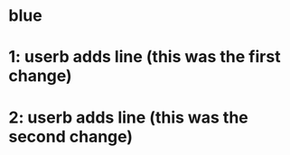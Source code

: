 # blue

# 1: userb adds line  (this was the first change)
# 2: userb adds line  (this was the second change)

